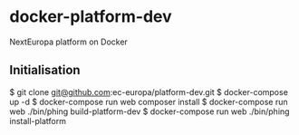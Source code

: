 # docker-platform-dev
NextEuropa platform on Docker

## Initialisation

$ git clone git@github.com:ec-europa/platform-dev.git
$ docker-compose up -d
$ docker-compose run web composer install
$ docker-compose run web ./bin/phing build-platform-dev
$ docker-compose run web ./bin/phing install-platform

